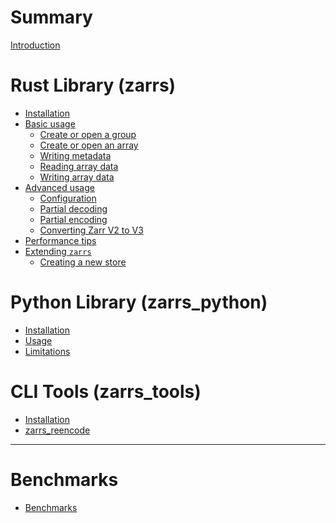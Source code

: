 # Summary

[Introduction](introduction.md)

# Rust Library (zarrs)

- [Installation](installation.md)
- [Basic usage]()
  - [Create or open a group]()
  - [Create or open an array]()
  - [Writing metadata]()
  - [Reading array data]()
  - [Writing array data]()
- [Advanced usage]()
  - [Configuration]()
  - [Partial decoding]()
  - [Partial encoding]()
  - [Converting Zarr V2 to V3]()
- [Performance tips]()
- [Extending `zarrs`]()
  - [Creating a new store]()

# Python Library (zarrs_python)

- [Installation]()
- [Usage]()
- [Limitations]()

# CLI Tools (zarrs_tools)

- [Installation]()
- [zarrs_reencode]()

---

# Benchmarks

- [Benchmarks](./zarr_benchmarks/README.md)
